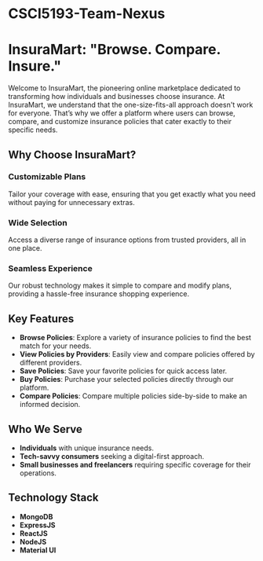 # CSCI5193-Team-Nexus


# InsuraMart: "Browse. Compare. Insure."

Welcome to InsuraMart, the pioneering online marketplace dedicated to transforming how individuals and businesses choose insurance. At InsuraMart, we understand that the one-size-fits-all approach doesn't work for everyone. That’s why we offer a platform where users can browse, compare, and customize insurance policies that cater exactly to their specific needs.

## Why Choose InsuraMart?

### Customizable Plans
Tailor your coverage with ease, ensuring that you get exactly what you need without paying for unnecessary extras.

### Wide Selection
Access a diverse range of insurance options from trusted providers, all in one place.

### Seamless Experience
Our robust technology makes it simple to compare and modify plans, providing a hassle-free insurance shopping experience.

## Key Features

- **Browse Policies**: Explore a variety of insurance policies to find the best match for your needs.
- **View Policies by Providers**: Easily view and compare policies offered by different providers.
- **Save Policies**: Save your favorite policies for quick access later.
- **Buy Policies**: Purchase your selected policies directly through our platform.
- **Compare Policies**: Compare multiple policies side-by-side to make an informed decision.


## Who We Serve

- **Individuals** with unique insurance needs.
- **Tech-savvy consumers** seeking a digital-first approach.
- **Small businesses and freelancers** requiring specific coverage for their operations.

## Technology Stack

- **MongoDB**
- **ExpressJS**
- **ReactJS**
- **NodeJS**
- **Material UI**
